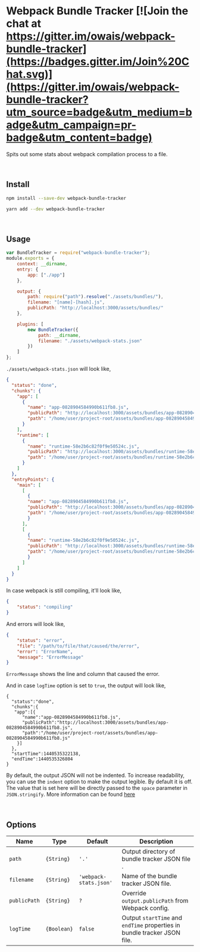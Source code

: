 # Webpack Bundle Tracker [![Join the chat at https://gitter.im/owais/webpack-bundle-tracker](https://badges.gitter.im/Join%20Chat.svg)](https://gitter.im/owais/webpack-bundle-tracker?utm_source=badge&utm_medium=badge&utm_campaign=pr-badge&utm_content=badge)

Spits out some stats about webpack compilation process to a file.

<br>

## Install

```bash
npm install --save-dev webpack-bundle-tracker
```

```bash
yarn add --dev webpack-bundle-tracker
```

<br>

## Usage

```javascript
var BundleTracker = require("webpack-bundle-tracker");
module.exports = {
	context: __dirname,
	entry: {
		app: ["./app"]
	},

	output: {
		path: require("path").resolve("./assets/bundles/"),
		filename: "[name]-[hash].js",
		publicPath: "http://localhost:3000/assets/bundles/"
	},

	plugins: [
		new BundleTracker({
			path: __dirname,
			filename: "./assets/webpack-stats.json"
		})
	]
};
```

`./assets/webpack-stats.json` will look like,

```json
{
  "status": "done",
  "chunks": {
    "app": [
      {
        "name": "app-0828904584990b611fb8.js",
        "publicPath": "http://localhost:3000/assets/bundles/app-0828904584990b611fb8.js",
        "path": "/home/user/project-root/assets/bundles/app-0828904584990b611fb8.js"
      }
    ],
    "runtime": [
      {
        "name": "runtime-58e2b6c82f0f9e50524c.js",
        "publicPath": "http://localhost:3000/assets/bundles/runtime-58e2b6c82f0f9e50524c.js",
        "path": "/home/user/project-root/assets/bundles/runtime-58e2b6c82f0f9e50524c.js"
      }
    ]
  },
  "entryPoints": {
    "main": [
      [
        {
        "name": "app-0828904584990b611fb8.js",
        "publicPath": "http://localhost:3000/assets/bundles/app-0828904584990b611fb8.js",
        "path": "/home/user/project-root/assets/bundles/app-0828904584990b611fb8.js"
        }
      ],
      [
        {
        "name": "runtime-58e2b6c82f0f9e50524c.js",
        "publicPath": "http://localhost:3000/assets/bundles/runtime-58e2b6c82f0f9e50524c.js",
        "path": "/home/user/project-root/assets/bundles/runtime-58e2b6c82f0f9e50524c.js"
        }
      ]
    ]
  }
}
```

In case webpack is still compiling, it'll look like,

```json
{
	"status": "compiling"
}
```

And errors will look like,

```json
{
	"status": "error",
	"file": "/path/to/file/that/caused/the/error",
	"error": "ErrorName",
	"message": "ErrorMessage"
}
```

`ErrorMessage` shows the line and column that caused the error.

And in case `logTime` option is set to `true`, the output will look like,

```
{
  "status":"done",
  "chunks":{
   "app":[{
      "name":"app-0828904584990b611fb8.js",
      "publicPath":"http://localhost:3000/assets/bundles/app-0828904584990b611fb8.js",
      "path":"/home/user/project-root/assets/bundles/app-0828904584990b611fb8.js"
    }]
  },
  "startTime":1440535322138,
  "endTime":1440535326804
}
```

By default, the output JSON will not be indented. To increase readability, you can use the `indent`
option to make the output legible. By default it is off. The value that is set here will be directly
passed to the `space` parameter in `JSON.stringify`. More information can be found [here](https://developer.mozilla.org/en-US/docs/Web/JavaScript/Reference/Global_Objects/JSON/stringify)


<br>

## Options

| Name         | Type        | Default                | Description                                                              |
| ------------ | ----------- | ---------------------- | ------------------------------------------------------------------------ |
| `path`       | `{String}`  | `'.'`                  | Output directory of bundle tracker JSON file .                           |
| `filename`   | `{String}`  | `'webpack-stats.json'` | Name of the bundle tracker JSON file.                                    |
| `publicPath` | `{String}`  | `?`                    | Override `output.publicPath` from Webpack config.                        |
| `logTime`    | `{Boolean}` | `false`                | Output `startTime` and `endTime` properties in bundle tracker JSON file. |
